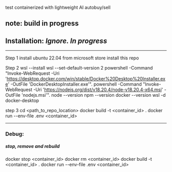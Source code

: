 test containerized with lightweight AI autobuy/sell

note: build in progress
-----
## Installation: *Ignore. In progress*
----
Step 1
install ubuntu 22.04 from microsoft store
install this repo

Step 2
wsl --install
wsl --set-default-version 2
powershell -Command "Invoke-WebRequest -Uri 'https://desktop.docker.com/win/stable/Docker%20Desktop%20Installer.exe' -OutFile 'DockerDesktopInstaller.exe'".
powershell -Command "Invoke-WebRequest -Uri 'https://nodejs.org/dist/v18.20.4/node-v18.20.4-x64.msi' -OutFile 'nodejs.msi'".
node --version
npm --version
docker --version
wsl -d docker-desktop

step 3
cd <path_to_repo_location>
docker build -t <container_id> .
docker run --env-file .env <container_id> 


---
### Debug:
##### stop, remove and rebuild
docker stop <container_id>
docker rm <container_id>
docker build -t <container_id> .
docker run --env-file .env <container_id>
